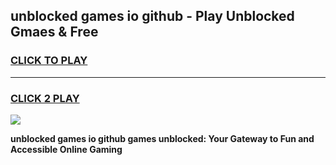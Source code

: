 
## unblocked games io github - Play Unblocked Gmaes & Free
<h3>
<a href="https://premium.freeplayer.one?title=unblocked_games_io_github&ref=19F">CLICK TO PLAY</a></h3>
<hr>

<h3>
<a href="https://premium.freeplayer.one?title=unblocked_games_io_github&ref=19F">CLICK 2 PLAY</a>
  
</h3>

<a href="https://premium.freeplayer.one?title=unblocked_games_io_github&ref=19F/"><img src="https://clearcache.store/games.png"></a>


**unblocked games io github games unblocked: Your Gateway to Fun and Accessible Online Gaming**

